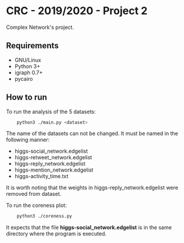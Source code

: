 # CRC - 2019/2020 - Project 2
Complex Network's project.

## Requirements
- GNU/Linux
- Python 3+
- igraph 0.7+
- pycairo

## How to run
To run the analysis of the 5 datasets:

```bash
    python3 ./main.py <dataset>
```

The name of the datasets can not be changed. It must be named in the following manner:
- higgs-social_network.edgelist
- higgs-retweet_network.edgelist
- higgs-reply_network.edgelist
- higgs-mention_network.edgelist
- higgs-activity_time.txt

It is worth noting that the weights in higgs-reply_network.edgelist were removed from dataset.

To run the coreness plot:
```bash
    python3 ./coreness.py
```
It expects that the file __**higgs-social_network.edgelist**__ is in the same directory where the program is executed.